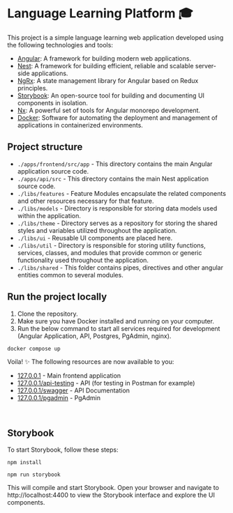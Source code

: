# Language Learning Platform 🎓

This project is a simple language learning web application developed using the following technologies and tools:

- [Angular](https://angular.io): A framework for building modern web applications.
- [Nest](https://nestjs.com): A framework for building efficient, reliable and scalable server-side applications.
- [NgRx](https://ngrx.io): A state management library for Angular based on Redux principles.
- [Storybook](https://storybook.js.org): An open-source tool for building and documenting UI components in isolation.
- [Nx](https://nx.dev): A powerful set of tools for Angular monorepo development.
- [Docker](https://www.docker.com/): Software for automating the deployment and management of applications in containerized environments.

## Project structure

- `./apps/frontend/src/app` - This directory contains the main Angular application source code.
- `./apps/api/src` - This directory contains the main Nest application source code.
- `./libs/features` - Feature Modules encapsulate the related components and other resources necessary for that feature.
- `./libs/models` - Directory is responsible for storing data models used within the application.
- `./libs/theme` - Directory serves as a repository for storing the shared styles and variables utilized throughout the application.
- `./libs/ui` - Reusable UI components are placed here.
- `./libs/util` - Directory is responsible for storing utility functions, services, classes, and modules that provide common or generic functionality used throughout the application.
- `./libs/shared` - This folder contains pipes, directives and other angular entities common to several modules.
  <br />

## Run the project locally

1. Clone the repository.
2. Make sure you have Docker installed and running on your computer.
3. Run the below command to start all services required for development (Angular Application, API, Postgres, PgAdmin, nginx).

```
docker compose up
```

Voila! ✨ The following resources are now available to you:

- [127.0.0.1](http://127.0.0.1) - Main frontend application
- [127.0.0.1/api-testing](http://127.0.0.1/api-testing) - API (for testing in Postman for example)
- [127.0.0.1/swagger](http://127.0.0.1/swagger) - API Documentation
- [127.0.0.1/pgadmin](http://127.0.0.1/pgadmin) - PgAdmin

<br />

## Storybook

To start Storybook, follow these steps:

```
npm install
```

```
npm run storybook
```

This will compile and start Storybook. Open your browser and navigate to http://localhost:4400 to view the Storybook interface and explore the UI components.
